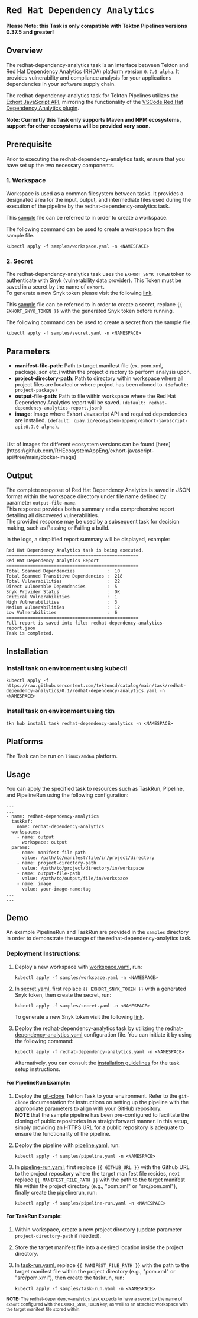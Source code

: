 # `Red Hat Dependency Analytics`

**Please Note: this Task is only compatible with Tekton Pipelines versions 0.37.5 and greater!**

## Overview
The redhat-dependency-analytics task is an interface between Tekton and Red Hat Dependency Analytics (RHDA) platform version `0.7.0-alpha`. 
It provides vulnerability and compliance analysis for your applications dependencies in your software supply chain.

The redhat-dependency-analytics task for Tekton Pipelines utilizes the [Exhort JavaScript API](https://github.com/RHEcosystemAppEng/exhort-javascript-api), mirroring the functionality of the [VSCode Red Hat Dependency Analytics plugin](https://marketplace.visualstudio.com/items?itemName=redhat.fabric8-analytics).

**Note: Currently this Task only supports Maven and NPM ecosystems, support for other ecosystems will be provided very soon.**

## Prerequisite

Prior to executing the redhat-dependency-analytics task, ensure that you have set up the two necessary components.

### 1. Workspace
Workspace is used as a common filesystem between tasks. It provides a designated area for the input, output, and intermediate files used during the execution of the pipeline by the redhat-dependency-analytics task.

This [sample](samples/workspace.yaml) file can be referred to in order to create a workspace.

The following command can be used to create a workspace from the sample file.

```
kubectl apply -f samples/workspace.yaml -n <NAMESPACE>
```

### 2. Secret
The redhat-dependency-analytics task uses the `EXHORT_SNYK_TOKEN` token to authenticate with Snyk (vulnerability data provider).
This Token must be saved in a secret by the name of `exhort`.<br />
To generate a new Snyk token please visit the following [link](https://app.snyk.io/login?utm_campaign=Code-Ready-Analytics-2020&utm_source=code_ready&code_ready=FF1B53D9-57BE-4613-96D7-1D06066C38C9).

This [sample](samples/secret.yaml) file can be referred to in order to create a secret, replace `{{ EXHORT_SNYK_TOKEN }}` with the generated Snyk token before running.

The following command can be used to create a secret from the sample file.

```
kubectl apply -f samples/secret.yaml -n <NAMESPACE>
```

## Parameters
- **manifest-file-path**: Path to target manifest file (ex. pom.xml, package.json etc.) within the project directory to perform analysis upon.
- **project-directory-path**: Path to directory within workspace where all project files are located or where project has been cloned to. `(default: project-package)`
- **output-file-path**: Path to file within workspace where the Red Hat Dependency Analytics report will be saved. `(default: redhat-dependency-analytics-report.json)`
- **image**: Image where Exhort Javascript API and required dependencies are installed. `(default: quay.io/ecosystem-appeng/exhort-javascript-api:0.7.0-alpha)`. 
<br />
List of images for different ecosystem versions can be found [here](https://github.com/RHEcosystemAppEng/exhort-javascript-api/tree/main/docker-image)

## Output
The complete response of Red Hat Dependency Analytics is saved in JSON format within the workspace directory under file name defined by parameter `output-file-name`. <br />
This response provides both a summary and a comprehensive report detailing all discovered vulnerabilities. <br />
The provided response may be used by a subsequent task for decision making, such as Passing or Failing a build.  

In the logs, a simplified report summary will be displayed, example:
```
Red Hat Dependency Analytics task is being executed.
==================================================
Red Hat Dependency Analytics Report
==================================================
Total Scanned Dependencies            :  10 
Total Scanned Transitive Dependencies :  218 
Total Vulnerabilities                 :  22 
Direct Vulnerable Dependencies        :  5 
Snyk Provider Status                  :  OK 
Critical Vulnerabilities              :  1 
High Vulnerabilities                  :  3 
Medium Vulnerabilities                :  12 
Low Vulnerabilities                   :  6 
==================================================
Full report is saved into file: redhat-dependency-analytics-report.json
Task is completed.
```

## Installation

### Install task on environment using kubectl
```
kubectl apply -f https://raw.githubusercontent.com/tektoncd/catalog/main/task/redhat-dependency-analytics/0.1/redhat-dependency-analytics.yaml -n <NAMESPACE>
```

### Install task on environment using tkn
```
tkn hub install task redhat-dependency-analytics -n <NAMESPACE>
```

## Platforms

The Task can be run on `linux/amd64` platform.

## Usage

You can apply the specified task to resources such as TaskRun, Pipeline, and PipelineRun using the following configuration:

```
...
...
- name: redhat-dependency-analytics
  taskRef:
    name: redhat-dependency-analytics
  workspaces:
    - name: output
      workspace: output
  params:
    - name: manifest-file-path
      value: /path/to/manifest/file/in/project/directory
    - name: project-directory-path
      value: /path/to/project/directory/in/workspace
    - name: output-file-path
      value: /path/to/output/file/in/workspace
    - name: image
      value: your-image-name:tag
...
...
```

## Demo

An example PipelineRun and TaskRun are provided in the `samples` directory in order to demonstrate the usage of the redhat-dependency-analytics task. 

### Deployment Instructions:

1. Deploy a new workspace with [workspace.yaml](samples/workspace.yaml), run:
    ```
    kubectl apply -f samples/workspace.yaml -n <NAMESPACE>
    ```

1. In [secret.yaml](samples/secret.yaml), first replace `{{ EXHORT_SNYK_TOKEN }}` with a generated Snyk token, then create the secret, run:
    ```
    kubectl apply -f samples/secret.yaml -n <NAMESPACE>
    ```
    To generate a new Snyk token visit the following [link](https://app.snyk.io/login?utm_campaign=Code-Ready-Analytics-2020&utm_source=code_ready&code_ready=FF1B53D9-57BE-4613-96D7-1D06066C38C9).

1. Deploy the redhat-dependency-analytics task by utilizing the [redhat-dependency-analytics.yaml](redhat-dependency-analytics.yaml) configuration file. You can initiate it by using the following command:
    ```
    kubectl apply -f redhat-dependency-analytics.yaml -n <NAMESPACE>
    ```
    Alternatively, you can consult the [installation guidelines](#installation) for the task setup instructions.

#### For PipelineRun Example:

1. Deploy the [git-clone](https://hub.tekton.dev/tekton/task/git-clone) Tekton Task to your environment. Refer to the `git-clone` documentation for instructions on setting up the pipeline with the appropriate parameters to align with your GitHub repository.
<br >**NOTE** that the sample pipeline has been pre-configured to facilitate the cloning of public repositories in a straightforward manner. In this setup, simply providing an HTTPS URL for a public repository is adequate to ensure the functionality of the pipeline.

1. Deploy the pipeline with [pipeline.yaml](samples/pipeline.yaml), run:
    ```
    kubectl apply -f samples/pipeline.yaml -n <NAMESPACE>
    ```

1. In [pipeline-run.yaml](samples/pipeline-run.yaml), first replace `{{ GITHUB_URL }}` with the Github URL to the project repository where the target manifest file resides, next replace `{{ MANIFEST_FILE_PATH }}` with the path to the target manifest file within the project directory (e.g., "pom.xml" or "src/pom.xml"), finally create the pipelinerun, run:
    ```
    kubectl apply -f samples/pipeline-run.yaml -n <NAMESPACE>
    ```

#### For TaskRun Example:

1. Within workspace, create a new project directory (update parameter `project-directory-path` if needed).

1. Store the target manifest file into a desired location inside the project directory.

1. In [task-run.yaml](samples/task-run.yaml), replace `{{ MANIFEST_FILE_PATH }}` with the path to the target manifest file within the project directory (e.g., "pom.xml" or "src/pom.xml"), then create the taskrun, run:
    ```
    kubectl apply -f samples/task-run.yaml -n <NAMESPACE>
    ```

<small>**NOTE:** The redhat-dependency-analytics task expects to have a secret by the name of `exhort` configured with the `EXHORT_SNYK_TOKEN` key, 
as well as an attached workspace with the target manifest file stored within.</small>